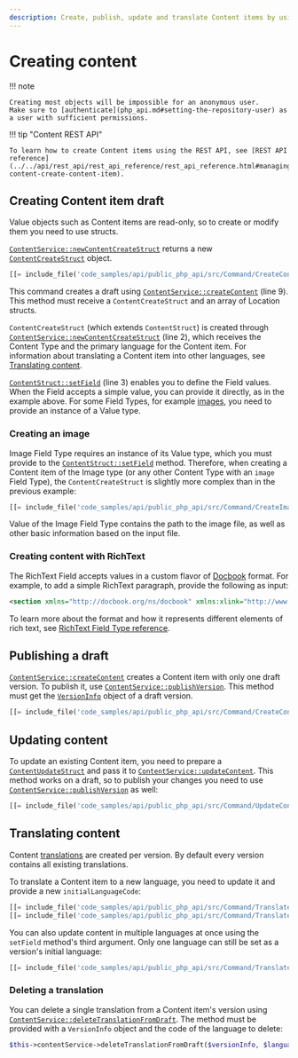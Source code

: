 ```yaml
---
description: Create, publish, update and translate Content items by using the PHP API.
---
```


# Creating content

!!! note

    Creating most objects will be impossible for an anonymous user.
    Make sure to [authenticate](php_api.md#setting-the-repository-user) as a user with sufficient permissions.

!!! tip "Content REST API"

    To learn how to create Content items using the REST API, see [REST API reference](../../api/rest_api/rest_api_reference/rest_api_reference.html#managing-content-create-content-item).

## Creating Content item draft

Value objects such as Content items are read-only, so to create or modify them you need to use structs.

[`ContentService::newContentCreateStruct`](https://github.com/ibexa/core/blob/main/src/contracts/Repository/ContentService.php#L533)
returns a new [`ContentCreateStruct`](https://github.com/ibexa/core/blob/main/src/contracts/Repository/Values/Content/ContentCreateStruct.php) object.

``` php hl_lines="2-3 5"
[[= include_file('code_samples/api/public_php_api/src/Command/CreateContentCommand.php', 57, 66) =]]
```

This command creates a draft using [`ContentService::createContent`](https://github.com/ibexa/core/blob/main/src/contracts/Repository/ContentService.php#L210) (line 9).
This method must receive a `ContentCreateStruct` and an array of Location structs.

`ContentCreateStruct` (which extends `ContentStruct`) is created through [`ContentService::newContentCreateStruct`](https://github.com/ibexa/core/blob/main/src/contracts/Repository/ContentService.php#L533) (line 2),
which receives the Content Type and the primary language for the Content item.
For information about translating a Content item into other languages, see [Translating content](#translating-content).

[`ContentStruct::setField`](https://github.com/ibexa/core/blob/main/src/contracts/Repository/Values/Content/ContentStruct.php#L32) (line 3) enables you to define the Field values.
When the Field accepts a simple value, you can provide it directly, as in the example above.
For some Field Types, for example [images](#creating-an-image), you need to provide an instance of a Value type.

### Creating an image

Image Field Type requires an instance of its Value type, which you must provide to the [`ContentStruct::setField`](https://github.com/ibexa/core/blob/main/src/contracts/Repository/Values/Content/ContentStruct.php#L32) method.
Therefore, when creating a Content item of the Image type (or any other Content Type with an `image` Field Type),
the `ContentCreateStruct` is slightly more complex than in the previous example:

``` php
[[= include_file('code_samples/api/public_php_api/src/Command/CreateImageCommand.php', 56, 69) =]]
```

Value of the Image Field Type contains the path to the image file, as well as other basic information
based on the input file.

### Creating content with RichText

The RichText Field accepts values in a custom flavor of [Docbook](https://github.com/docbook/wiki/wiki) format.
For example, to add a simple RichText paragraph, provide the following as input:

``` xml
<section xmlns="http://docbook.org/ns/docbook" xmlns:xlink="http://www.w3.org/1999/xlink" xmlns:ezxhtml="http://ibexa.co/xmlns/dxp/docbook/xhtml" xmlns:ezcustom="http://ibexa.co/xmlns/dxp/docbook/custom" version="5.0-variant ezpublish-1.0"><para>Description of your Content item.</para></section>
```

To learn more about the format and how it represents different elements of rich text, see
[RichText Field Type reference](richtextfield.md#custom-docbook-format).

## Publishing a draft

[`ContentService::createContent`](https://github.com/ibexa/core/blob/main/src/contracts/Repository/ContentService.php#L210) creates a Content item with only one draft version.
To publish it, use [`ContentService::publishVersion`](https://github.com/ibexa/core/blob/main/src/contracts/Repository/ContentService.php#L343).
This method must get the [`VersionInfo`](https://github.com/ibexa/core/blob/main/src/contracts/Repository/Values/Content/VersionInfo.php) object of a draft version.

``` php
[[= include_file('code_samples/api/public_php_api/src/Command/CreateContentCommand.php', 68, 69) =]]
```

## Updating content

To update an existing Content item, you need to prepare a [`ContentUpdateStruct`](https://github.com/ibexa/core/blob/main/src/contracts/Repository/Values/Content/ContentUpdateStruct.php)
and pass it to [`ContentService::updateContent`](https://github.com/ibexa/core/blob/main/src/contracts/Repository/ContentService.php#L320).
This method works on a draft, so to publish your changes you need to use [`ContentService::publishVersion`](https://github.com/ibexa/core/blob/main/src/contracts/Repository/ContentService.php#L343) as well:

``` php
[[= include_file('code_samples/api/public_php_api/src/Command/UpdateContentCommand.php', 47, 55) =]]
```

## Translating content

Content [translations](languages.md#language-versions) are created per version. By default every version contains all existing translations.

To translate a Content item to a new language, you need to update it and provide a new `initialLanguageCode`:

``` php
[[= include_file('code_samples/api/public_php_api/src/Command/TranslateContentCommand.php', 52, 57) =]]
[[= include_file('code_samples/api/public_php_api/src/Command/TranslateContentCommand.php', 62, 64) =]]
```

You can also update content in multiple languages at once using the `setField` method's third argument.
Only one language can still be set as a version's initial language:

``` php
[[= include_file('code_samples/api/public_php_api/src/Command/TranslateContentCommand.php', 59, 60) =]]
```

### Deleting a translation

You can delete a single translation from a Content item's version using [`ContentService::deleteTranslationFromDraft`](https://github.com/ibexa/core/blob/main/src/contracts/Repository/ContentService.php#L499).
The method must be provided with a `VersionInfo` object and the code of the language to delete:

``` php
$this->contentService->deleteTranslationFromDraft($versionInfo, $language);
```
